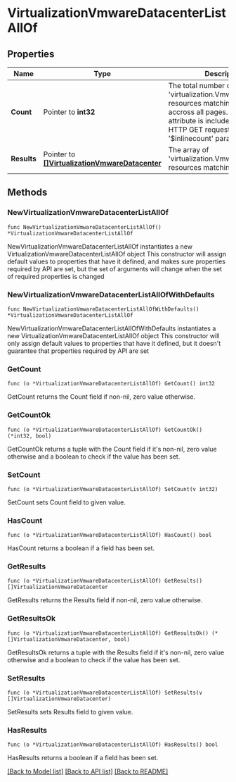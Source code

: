 # VirtualizationVmwareDatacenterListAllOf

## Properties

Name | Type | Description | Notes
------------ | ------------- | ------------- | -------------
**Count** | Pointer to **int32** | The total number of &#39;virtualization.VmwareDatacenter&#39; resources matching the request, accross all pages. The &#39;Count&#39; attribute is included when the HTTP GET request includes the &#39;$inlinecount&#39; parameter. | [optional] 
**Results** | Pointer to [**[]VirtualizationVmwareDatacenter**](virtualization.VmwareDatacenter.md) | The array of &#39;virtualization.VmwareDatacenter&#39; resources matching the request. | [optional] 

## Methods

### NewVirtualizationVmwareDatacenterListAllOf

`func NewVirtualizationVmwareDatacenterListAllOf() *VirtualizationVmwareDatacenterListAllOf`

NewVirtualizationVmwareDatacenterListAllOf instantiates a new VirtualizationVmwareDatacenterListAllOf object
This constructor will assign default values to properties that have it defined,
and makes sure properties required by API are set, but the set of arguments
will change when the set of required properties is changed

### NewVirtualizationVmwareDatacenterListAllOfWithDefaults

`func NewVirtualizationVmwareDatacenterListAllOfWithDefaults() *VirtualizationVmwareDatacenterListAllOf`

NewVirtualizationVmwareDatacenterListAllOfWithDefaults instantiates a new VirtualizationVmwareDatacenterListAllOf object
This constructor will only assign default values to properties that have it defined,
but it doesn't guarantee that properties required by API are set

### GetCount

`func (o *VirtualizationVmwareDatacenterListAllOf) GetCount() int32`

GetCount returns the Count field if non-nil, zero value otherwise.

### GetCountOk

`func (o *VirtualizationVmwareDatacenterListAllOf) GetCountOk() (*int32, bool)`

GetCountOk returns a tuple with the Count field if it's non-nil, zero value otherwise
and a boolean to check if the value has been set.

### SetCount

`func (o *VirtualizationVmwareDatacenterListAllOf) SetCount(v int32)`

SetCount sets Count field to given value.

### HasCount

`func (o *VirtualizationVmwareDatacenterListAllOf) HasCount() bool`

HasCount returns a boolean if a field has been set.

### GetResults

`func (o *VirtualizationVmwareDatacenterListAllOf) GetResults() []VirtualizationVmwareDatacenter`

GetResults returns the Results field if non-nil, zero value otherwise.

### GetResultsOk

`func (o *VirtualizationVmwareDatacenterListAllOf) GetResultsOk() (*[]VirtualizationVmwareDatacenter, bool)`

GetResultsOk returns a tuple with the Results field if it's non-nil, zero value otherwise
and a boolean to check if the value has been set.

### SetResults

`func (o *VirtualizationVmwareDatacenterListAllOf) SetResults(v []VirtualizationVmwareDatacenter)`

SetResults sets Results field to given value.

### HasResults

`func (o *VirtualizationVmwareDatacenterListAllOf) HasResults() bool`

HasResults returns a boolean if a field has been set.


[[Back to Model list]](../README.md#documentation-for-models) [[Back to API list]](../README.md#documentation-for-api-endpoints) [[Back to README]](../README.md)


